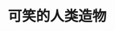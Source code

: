 ---
title: "可笑的人类造物"
image: "seewhatImean.jpg"
style:
    background: "#E88D67"
    color: "#fff"
---